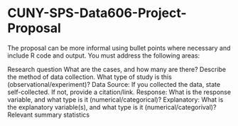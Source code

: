 # CUNY-SPS-Data606-Project-Proposal

The proposal can be more informal using bullet points where necessary and include R code and output. You must address the following areas:

Research question
What are the cases, and how many are there?
Describe the method of data collection.
What type of study is this (observational/experiment)?
Data Source: If you collected the data, state self-collected. If not, provide a citation/link.
Response: What is the response variable, and what type is it (numerical/categorical)?
Explanatory: What is the explanatory variable(s), and what type is it (numerical/categorival)?
Relevant summary statistics
